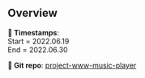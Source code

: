 ## Overview
**📅 Timestamps**:      
Start = 2022.06.19  
End = 2022.06.30
  
**🔗 Git repo**: [project-www-music-player](https://a.b.c)